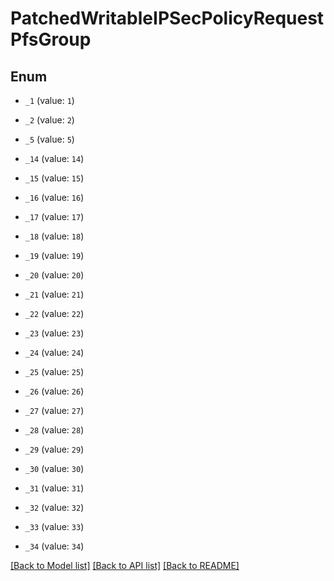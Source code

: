 # PatchedWritableIPSecPolicyRequestPfsGroup

## Enum


* `_1` (value: `1`)

* `_2` (value: `2`)

* `_5` (value: `5`)

* `_14` (value: `14`)

* `_15` (value: `15`)

* `_16` (value: `16`)

* `_17` (value: `17`)

* `_18` (value: `18`)

* `_19` (value: `19`)

* `_20` (value: `20`)

* `_21` (value: `21`)

* `_22` (value: `22`)

* `_23` (value: `23`)

* `_24` (value: `24`)

* `_25` (value: `25`)

* `_26` (value: `26`)

* `_27` (value: `27`)

* `_28` (value: `28`)

* `_29` (value: `29`)

* `_30` (value: `30`)

* `_31` (value: `31`)

* `_32` (value: `32`)

* `_33` (value: `33`)

* `_34` (value: `34`)


[[Back to Model list]](../README.md#documentation-for-models) [[Back to API list]](../README.md#documentation-for-api-endpoints) [[Back to README]](../README.md)


